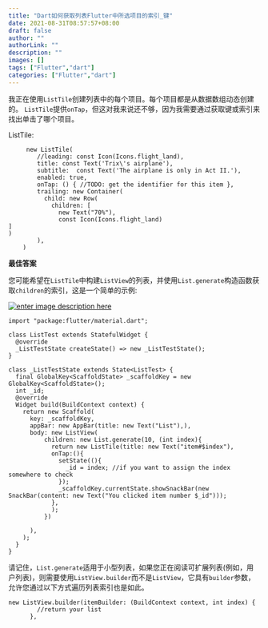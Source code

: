 ```yaml
---
title: "Dart如何获取列表Flutter中所选项目的索引_键"
date: 2021-08-31T08:57:57+08:00
draft: false
author: ""
authorLink: ""
description: ""
images: []
tags: ["Flutter","dart"]
categories: ["Flutter","dart"]
---
```


我正在使用`ListTile`创建列表中的每个项目。每个项目都是从数据数组动态创建的。 `ListTile`提供`onTap`，但这对我来说还不够，因为我需要通过获取键或索引来找出单击了哪个项目。

ListTile:

```
     new ListTile(
        //leading: const Icon(Icons.flight_land),
        title: const Text('Trix\'s airplane'),
        subtitle:  const Text('The airplane is only in Act II.'),
        enabled: true,
        onTap: () { //TODO: get the identifier for this item },
        trailing: new Container(
          child: new Row(
            children: [
              new Text("70%"),
              const Icon(Icons.flight_land)
]
)
        ),
    )
```



**最佳答案**

您可能希望在`ListTile`中构建`ListView`的列表，并使用`List.generate`构造函数获取`children`的索引，这是一个简单的示例:

[![enter image description here](https://i.stack.imgur.com/4twWr.gif)](https://i.stack.imgur.com/4twWr.gif)

```
import "package:flutter/material.dart";

class ListTest extends StatefulWidget {
  @override
  _ListTestState createState() => new _ListTestState();
}

class _ListTestState extends State<ListTest> {
  final GlobalKey<ScaffoldState> _scaffoldKey = new GlobalKey<ScaffoldState>();
  int _id;
  @override
  Widget build(BuildContext context) {
    return new Scaffold(
      key: _scaffoldKey,
      appBar: new AppBar(title: new Text("List"),),
      body: new ListView(
          children: new List.generate(10, (int index){
            return new ListTile(title: new Text("item#$index"),
            onTap:(){
              setState((){
                _id = index; //if you want to assign the index somewhere to check
              });
              _scaffoldKey.currentState.showSnackBar(new SnackBar(content: new Text("You clicked item number $_id")));
            },
            );
          })

      ),
    );
  }
}
```


请记住，`List.generate`适用于小型列表，如果您正在阅读可扩展列表(例如，用户列表)，则需要使用`ListView.builder`而不是`ListView`，它具有`builder`参数，允许您通过以下方式遍历列表索引也是如此。

```
new ListView.builder(itemBuilder: (BuildContext context, int index) {
        //return your list
      }, 
```

